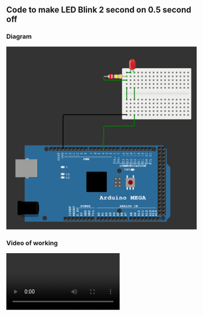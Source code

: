 ## Code to make LED Blink 2 second on 0.5 second off

### Diagram
![alt text](other/image.png)

### Video of working
<video controls src="other/Wokwi Simulator - LED Blink - Mega - Visual Studio Code 2025-03-12 16-53-03.mp4" title="Title"></video>